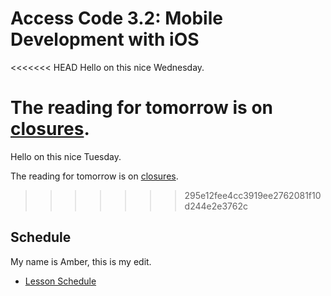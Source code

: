 # Access Code 3.2: Mobile Development with iOS

<<<<<<< HEAD
Hello on this nice Wednesday.

The reading for tomorrow is on [closures](/lessons/closures-two).
=======
Hello on this nice Tuesday.

The reading for tomorrow is on [closures](/lessons/closures-one).
>>>>>>> 295e12fee4cc3919ee2762081f10d244e2e3762c

## Schedule

My name is Amber, this is my edit.

- [Lesson Schedule](schedule.md)
